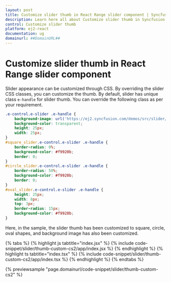 ```yaml
---
layout: post
title: Customize slider thumb in React Range slider component | Syncfusion
description: Learn here all about Customize slider thumb in Syncfusion React Range slider component of Syncfusion Essential JS 2 and more.
control: Customize slider thumb 
platform: ej2-react
documentation: ug
domainurl: ##DomainURL##
---
```


# Customize slider thumb in React Range slider component

Slider appearance can be customized through CSS. By overriding the slider CSS classes, you can customize the thumb. By default, slider has unique class `e-handle` for slider thumb. You can override the following class as per your requirement.

```css
.e-control.e-slider .e-handle {
    background-image: url('https://ej2.syncfusion.com/demos/src/slider/images/thumb.png');
    background-color: transparent;
    height: 25px;
    width: 25px;
}
#square_slider.e-control.e-slider .e-handle {
    border-radius: 0%;
    background-color: #f9920b;
    border: 0;
}
#circle_slider.e-control.e-slider .e-handle {
    border-radius: 50%;
    background-color: #f9920b;
    border: 0;
}
#oval_slider.e-control.e-slider .e-handle {
    height: 25px;
    width: 8px;
    top: 3px;
    border-radius: 15px;
    background-color: #f9920b;
}
```

Here, in the sample, the slider thumb has been customized to square, circle, oval shapes, and background image has also been customized.

{% tabs %}
{% highlight js tabtitle="index.jsx" %}
{% include code-snippet/slider/thumb-custom-cs2/app/index.jsx %}
{% endhighlight %}
{% highlight ts tabtitle="index.tsx" %}
{% include code-snippet/slider/thumb-custom-cs2/app/index.tsx %}
{% endhighlight %}
{% endtabs %}

 {% previewsample "page.domainurl/code-snippet/slider/thumb-custom-cs2" %}
